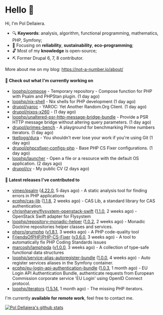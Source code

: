 # Hello 👋

Hi, I'm Pol Dellaiera.

- 🔍 **Keywords**: analysis, algorithm, functional programming, mathematics, PHP, Symfony;
- 🎯 Focusing on **reliability**, **sustainability**, **eco-programming**;
- 🔓 Most of my **knowledge** is open-source;
- ⛏️ Former Drupal 6, 7, 8 contributor.

More about me on my blog: https://not-a-number.io/about/

#### 👷 Check out what I'm currently working on

- [loophp/compose](https://github.com/loophp/compose) - Temporary repository - Compose function for PHP with Psalm and PHPStan plugin. (1 day ago)
- [loophp/nix-shell](https://github.com/loophp/nix-shell) - Nix shells for PHP development (1 day ago)
- [drupol/yaroc](https://github.com/drupol/yaroc) - YAROC: Yet Another Random.Org Client. (1 day ago)
- [drupol/nixos-x260](https://github.com/drupol/nixos-x260) -  (1 day ago)
- [loophp/unaltered-psr-http-message-bridge-bundle](https://github.com/loophp/unaltered-psr-http-message-bridge-bundle) - Provide a PSR HTTP message bridge without altering query parameters. (1 day ago)
- [drupol/primes-bench](https://github.com/drupol/primes-bench) - A playground for benchmarking Prime numbers iterators. (1 day ago)
- [tkellogg/dura](https://github.com/tkellogg/dura) - You shouldn&#39;t ever lose your work if you&#39;re using Git (1 day ago)
- [drupol/phpcsfixer-configs-php](https://github.com/drupol/phpcsfixer-configs-php) - Base PHP CS Fixer configurations. (1 day ago)
- [loophp/launcher](https://github.com/loophp/launcher) - Open a file or a resource with the default OS application. (2 days ago)
- [drupol/cv](https://github.com/drupol/cv) - My public CV (2 days ago)

#### 🔭 Latest releases I've contributed to

- [vimeo/psalm](https://github.com/vimeo/psalm) ([4.22.0](https://github.com/vimeo/psalm/releases/tag/4.22.0), 5 days ago) - A static analysis tool for finding errors in PHP applications
- [ecphp/cas-lib](https://github.com/ecphp/cas-lib) ([1.1.8](https://github.com/ecphp/cas-lib/releases/tag/1.1.8), 2 weeks ago) - CAS Lib, a standard library for CAS authentication.
- [chrisnharvey/flysystem-openstack-swift](https://github.com/chrisnharvey/flysystem-openstack-swift) ([1.1.0](https://github.com/chrisnharvey/flysystem-openstack-swift/releases/tag/1.1.0), 2 weeks ago) - OpenStack Swift adapter for Flysystem
- [loophp/repository-monadic-helper](https://github.com/loophp/repository-monadic-helper) ([1.0.2](https://github.com/loophp/repository-monadic-helper/releases/tag/1.0.2), 2 weeks ago) - Monadic Doctrine repositories helper classes and services.
- [phpro/grumphp](https://github.com/phpro/grumphp) ([v1.8.1](https://github.com/phpro/grumphp/releases/tag/v1.8.1), 3 weeks ago) - A PHP code-quality tool
- [FriendsOfPHP/PHP-CS-Fixer](https://github.com/FriendsOfPHP/PHP-CS-Fixer) ([v3.6.0](https://github.com/FriendsOfPHP/PHP-CS-Fixer/releases/tag/v3.6.0), 3 weeks ago) - A tool to automatically fix PHP Coding Standards issues
- [marcosh/lamphpda](https://github.com/marcosh/lamphpda) ([v1.0.0](https://github.com/marcosh/lamphpda/releases/tag/v1.0.0), 3 weeks ago) - A collection of type-safe functional data structures
- [loophp/service-alias-autoregister-bundle](https://github.com/loophp/service-alias-autoregister-bundle) ([1.0.0](https://github.com/loophp/service-alias-autoregister-bundle/releases/tag/1.0.0), 4 weeks ago) - Auto register services aliases in the Symfony container.
- [ecphp/eu-login-api-authentication-bundle](https://github.com/ecphp/eu-login-api-authentication-bundle) ([1.0.3](https://github.com/ecphp/eu-login-api-authentication-bundle/releases/tag/1.0.3), 1 month ago) - EU Login API Authentication Bundle, authenticate requests from European Commission corporate service &#39;EU Login&#39; using OpenID Connect protocol.
- [loophp/iterators](https://github.com/loophp/iterators) ([1.5.14](https://github.com/loophp/iterators/releases/tag/1.5.14), 1 month ago) - The missing PHP iterators.

I'm currently **available for remote work**, feel free to contact me.

[![Pol Dellaiera's github stats](https://github-readme-stats.vercel.app/api?username=drupol&count_private=true&show_icons=true)](https://github.com/drupol)

